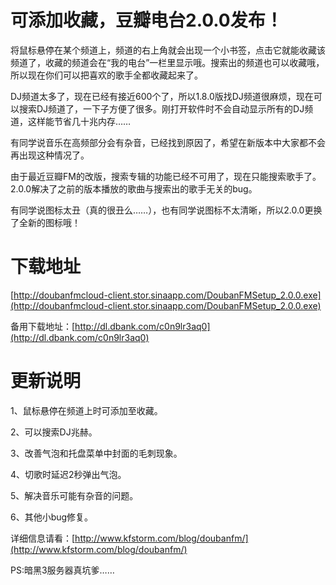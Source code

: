 # 可添加收藏，豆瓣电台2.0.0发布！

将鼠标悬停在某个频道上，频道的右上角就会出现一个小书签，点击它就能收藏该频道了，收藏的频道会在“我的电台”一栏里显示哦。搜索出的频道也可以收藏哦，所以现在你们可以把喜欢的歌手全都收藏起来了。

DJ频道太多了，现在已经有接近600个了，所以1.8.0版找DJ频道很麻烦，现在可以搜索DJ频道了，一下子方便了很多。刚打开软件时不会自动显示所有的DJ频道，这样能节省几十兆内存……

有同学说音乐在高频部分会有杂音，已经找到原因了，希望在新版本中大家都不会再出现这种情况了。

由于最近豆瓣FM的改版，搜索专辑的功能已经不可用了，现在只能搜索歌手了。2.0.0解决了之前的版本播放的歌曲与搜索出的歌手无关的bug。

有同学说图标太丑（真的很丑么……），也有同学说图标不太清晰，所以2.0.0更换了全新的图标哦！

# 下载地址

[http://doubanfmcloud-client.stor.sinaapp.com/DoubanFMSetup_2.0.0.exe](http://doubanfmcloud-client.stor.sinaapp.com/DoubanFMSetup_2.0.0.exe)

备用下载地址：[http://dl.dbank.com/c0n9lr3aq0](http://dl.dbank.com/c0n9lr3aq0)

# 更新说明

1、鼠标悬停在频道上时可添加至收藏。

2、可以搜索DJ兆赫。

3、改善气泡和托盘菜单中封面的毛刺现象。

4、切歌时延迟2秒弹出气泡。

5、解决音乐可能有杂音的问题。

6、其他小bug修复。

详细信息请看：[http://www.kfstorm.com/blog/doubanfm/](http://www.kfstorm.com/blog/doubanfm/)

PS:暗黑3服务器真坑爹……
